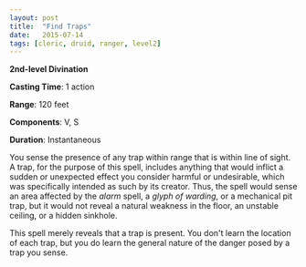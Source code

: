 ```yaml
---
layout: post
title:  "Find Traps"
date:   2015-07-14
tags: [cleric, druid, ranger, level2]
---
```


**2nd-level Divination**

**Casting Time**: 1 action

**Range**: 120 feet

**Components**: V, S

**Duration**: Instantaneous

You sense the presence of any trap within range that is within line of sight. A trap, for the purpose of this spell, includes anything that would inflict a sudden or unexpected effect you consider harmful or undesirable, which was specifically intended as such by its creator. Thus, the spell would sense an area affected by the *alarm* spell, a *glyph of warding*, or a mechanical pit trap, but it would not reveal a natural weakness in the floor, an unstable ceiling, or a hidden sinkhole.

This spell merely reveals that a trap is present. You don't learn the location of each trap, but you do learn the general nature of the danger posed by a trap you sense.